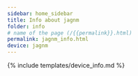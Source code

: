 ```yaml
---
sidebar: home_sidebar
title: Info about jagnm
folder: info
# name of the page (/{{permalink}}.html)
permalink: jagnm_info.html
device: jagnm
---
```

{% include templates/device_info.md %}
